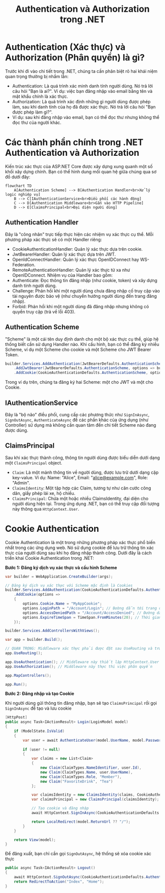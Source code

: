 ﻿---
url: [/post/authentication-va-authorization-trong-net]
title: "Authentication và Authorization trong .NET"
$attribute: PostMetadata(Id = 2, Title = "Authentication và Authorization trong .NET", Category = "Bảo mật", LastModified = "05-10-2025")
$layout: BlogContentLayout
---

# Authentication (Xác thực) và Authorization (Phân quyền) là gì?

Trước khi đi vào chi tiết trong .NET, chúng ta cần phân biệt rõ hai khái niệm quan trọng 
thường bị nhầm lẫn:
- Authentication: Là quá trình xác minh danh tính người dùng. Nó trả lời câu hỏi 
"Bạn là ai?". Ví dụ: việc bạn đăng nhập vào email bằng tên và mật khẩu chính là xác thực.
- Authorization: Là quá trình xác định những gì người dùng được phép làm, sau khi 
danh tính của họ đã được xác thực. Nó trả lời câu hỏi "Bạn được phép làm gì?". 
- Ví dụ: sau khi đăng nhập vào email, bạn có thể đọc thư nhưng không thể đọc thư của người khác.

# Các thành phần chính trong .NET Authentication và Authorization 

Kiến trúc xác thực của ASP.NET Core được xây dựng xung quanh một số khối xây dựng chính. 
Bạn có thể hình dung mối quan hệ giữa chúng qua sơ đồ dưới đây:

```mermaid
flowchart TD
    A[Authentication Scheme] --> B[Authentication Handler<br>Xử lý logic nghiệp vụ]
    B --> C[IAuthenticationService<br>Điều phối các hành động]
    C --> D[Authentication Middleware<br>Gắn vào HTTP Pipeline]
    D --> E[ClaimsPrincipal<br>Đại diện người dùng]
```



##  Authentication Handler
Đây là "công nhân" trực tiếp thực hiện các nhiệm vụ xác thực cụ thể. 
Mỗi phương pháp xác thực sẽ có một Handler riêng:
- CookieAuthenticationHandler: Quản lý xác thực dựa trên cookie.
- JwtBearerHandler: Quản lý xác thực dựa trên JWT.
- OpenIdConnectHandler: Quản lý xác thực OpenIDConnect hay WS-Federation.
- RemoteAuthenticationHandler: Quản lý xác thực từ xa như OpenIDConnect.
Nhiệm vụ của Handler bao gồm:
- Authenticate: Đọc thông tin đăng nhập (như cookie, token) và xây dựng danh tính 
người dùng.
- Challenge: Phản hồi khi một người dùng chưa đăng nhập cố truy cập vào 
tài nguyên được bảo vệ (như chuyển hướng người dùng đến trang đăng nhập).
- Forbid: Phản hồi khi một người dùng đã đăng nhập nhưng không có 
quyền truy cập (trả về lỗi 403).

## Authentication Scheme

"Scheme" là một cái tên duy định danh cho một bộ xác thực cụ thể, 
giúp hệ thống biết cần sử dụng Handler nào. Khi cấu hình, bạn có thể đăng ký 
nhiều Scheme, ví dụ một Scheme cho cookie và một Scheme cho JWT Bearer Token.

```csharp
builder.Services.AddAuthentication(JwtBearerDefaults.AuthenticationScheme)
    .AddJwtBearer(JwtBearerDefaults.AuthenticationScheme, options => builder.Configuration.Bind("JwtSettings", options))
    .AddCookie(CookieAuthenticationDefaults.AuthenticationScheme, options => builder.Configuration.Bind("CookieSettings", options));
```

Trong ví dụ trên, chúng ta đăng ký hai Scheme: một cho JWT và một cho Cookie.

## IAuthenticationService

Đây là "bộ não" điều phối, cung cấp các phương thức như `SignInAsync`, `SignOutAsync`, 
`AuthenticateAsync` để các phần khác của ứng dụng (như Controller) sử dụng mà 
không cần quan tâm đến chi tiết Scheme nào đang được dùng.

## ClaimsPrincipal 

Sau khi xác thực thành công, thông tin người dùng được biểu diễn dưới dạng 
một `ClaimsPrincipal` object.

- `Claim`: Là một mảnh thông tin về người dùng, được lưu trữ dưới dạng cặp key-value. 
Ví dụ: Name: "Alice", Email: "alice@example.com", Role: "Admin".
- `ClaimsIdentity`: Một tập hợp các Claim, tương tự như căn cước công dân, giấy phép lái xe, hộ chiếu.
- `ClaimsPrincipal`: Chứa một hoặc nhiều ClaimsIdentity, đại diện cho người dùng hiện tại. 
Trong ứng dụng .NET, bạn có thể truy cập đối tượng này thông qua `HttpContext.User`.

# Cookie Authentication

Cookie Authentication là một trong những phương pháp xác thực phổ biến nhất trong các ứng dụng web. 
Nó sử dụng cookie để lưu trữ thông tin xác thực của người dùng sau khi họ đăng nhập thành công. 
Dưới đây là cách triển khai Cookie Authentication trong .NET:

**Bước 1: Đăng ký dịch vụ xác thực và cấu hình Scheme**

```csharp
var builder = WebApplication.CreateBuilder(args);

// Đăng ký dịch vụ xác thực với Scheme mặc định là Cookies
builder.Services.AddAuthentication(CookieAuthenticationDefaults.AuthenticationScheme)
    .AddCookie(options =>
    {
        options.Cookie.Name = "MyAppCookie";
        options.LoginPath = "/Account/Login"; // Đường dẫn tới trang đăng nhập
        options.AccessDeniedPath = "/Account/AccessDenied"; // Đường dẫn khi bị từ chối truy cập
        options.ExpireTimeSpan = TimeSpan.FromMinutes(20); // Thời gian cookie hết hạn
    });

builder.Services.AddControllersWithViews();

var app = builder.Build();

// QUAN TRỌNG: Middleware xác thực phải được đặt sau UseRouting và trước UseAuthorization
app.UseRouting();

app.UseAuthentication(); // Middleware này thiết lập HttpContext.User
app.UseAuthorization(); // Middleware này thực thi việc phân quyền

app.MapControllers();

app.Run();
```

**Bước 2: Đăng nhập và tạo Cookie**

Khi người dùng gửi thông tin đăng nhập, bạn sẽ tạo `ClaimsPrincipal` rồi 
gọi `SignInAsync` để tạo và lưu cookie

```csharp
[HttpPost]
public async Task<IActionResult> Login(LoginModel model)
{
    if (ModelState.IsValid)
    {
        var user = await AuthenticateUser(model.UserName, model.Password);
        
        if (user != null)
        {
            var claims = new List<Claim>
            {
                new Claim(ClaimTypes.NameIdentifier, user.Id),
                new Claim(ClaimTypes.Name, user.UserName),
                new Claim(ClaimTypes.Role, "Member"), 
                new Claim("FavoriteDrink", "Tea") 
            };

            var claimsIdentity = new ClaimsIdentity(claims, CookieAuthenticationDefaults.AuthenticationScheme);
            var claimsPrincipal = new ClaimsPrincipal(claimsIdentity);

            // Tạo cookie và đăng nhập
            await HttpContext.SignInAsync(CookieAuthenticationDefaults.AuthenticationScheme, claimsPrincipal);

            return LocalRedirect(model.ReturnUrl ?? "/");
        }
    }

    return View(model);
}
```

Để đăng xuất, bạn chỉ cần gọi `SignOutAsync`, hệ thống sẽ xóa cookie xác thực
```csharp
public async Task<IActionResult> Logout()
{
    await HttpContext.SignOutAsync(CookieAuthenticationDefaults.AuthenticationScheme);
    return RedirectToAction("Index", "Home");
}
```

